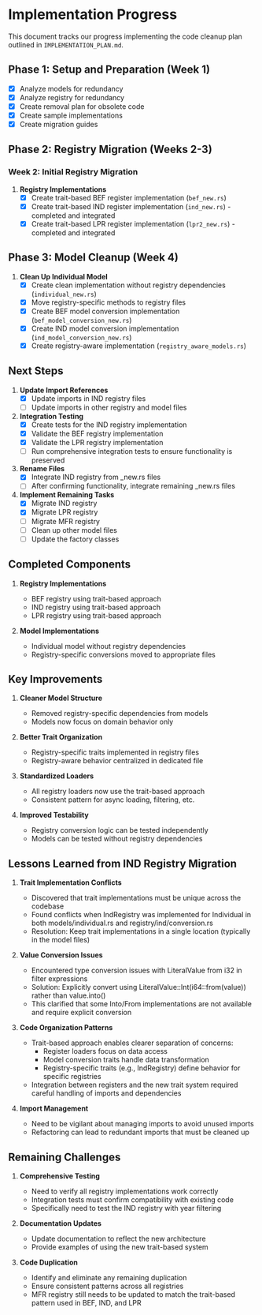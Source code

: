 # Implementation Progress

This document tracks our progress implementing the code cleanup plan outlined in `IMPLEMENTATION_PLAN.md`.

## Phase 1: Setup and Preparation (Week 1)

- [x] Analyze models for redundancy
- [x] Analyze registry for redundancy
- [x] Create removal plan for obsolete code
- [x] Create sample implementations
- [x] Create migration guides

## Phase 2: Registry Migration (Weeks 2-3)

### Week 2: Initial Registry Migration

1. **Registry Implementations**
   - [x] Create trait-based BEF register implementation (`bef_new.rs`)
   - [x] Create trait-based IND register implementation (`ind_new.rs`) - completed and integrated
   - [x] Create trait-based LPR register implementation (`lpr2_new.rs`) - completed and integrated

## Phase 3: Model Cleanup (Week 4)

1. **Clean Up Individual Model**
   - [x] Create clean implementation without registry dependencies (`individual_new.rs`)
   - [x] Move registry-specific methods to registry files
   - [x] Create BEF model conversion implementation (`bef_model_conversion_new.rs`)
   - [x] Create IND model conversion implementation (`ind_model_conversion_new.rs`)
   - [x] Create registry-aware implementation (`registry_aware_models.rs`)

## Next Steps

1. **Update Import References**
   - [x] Update imports in IND registry files
   - [ ] Update imports in other registry and model files

2. **Integration Testing**
   - [x] Create tests for the IND registry implementation
   - [x] Validate the BEF registry implementation
   - [x] Validate the LPR registry implementation
   - [ ] Run comprehensive integration tests to ensure functionality is preserved

3. **Rename Files**
   - [x] Integrate IND registry from _new.rs files
   - [ ] After confirming functionality, integrate remaining _new.rs files

4. **Implement Remaining Tasks**
   - [x] Migrate IND registry
   - [x] Migrate LPR registry
   - [ ] Migrate MFR registry
   - [ ] Clean up other model files
   - [ ] Update the factory classes

## Completed Components

1. **Registry Implementations**
   - BEF registry using trait-based approach
   - IND registry using trait-based approach
   - LPR registry using trait-based approach

2. **Model Implementations**
   - Individual model without registry dependencies
   - Registry-specific conversions moved to appropriate files

## Key Improvements

1. **Cleaner Model Structure**
   - Removed registry-specific dependencies from models
   - Models now focus on domain behavior only

2. **Better Trait Organization**
   - Registry-specific traits implemented in registry files
   - Registry-aware behavior centralized in dedicated file

3. **Standardized Loaders**
   - All registry loaders now use the trait-based approach
   - Consistent pattern for async loading, filtering, etc.

4. **Improved Testability**
   - Registry conversion logic can be tested independently
   - Models can be tested without registry dependencies

## Lessons Learned from IND Registry Migration

1. **Trait Implementation Conflicts**
   - Discovered that trait implementations must be unique across the codebase
   - Found conflicts when IndRegistry was implemented for Individual in both models/individual.rs and registry/ind/conversion.rs
   - Resolution: Keep trait implementations in a single location (typically in the model files)

2. **Value Conversion Issues**
   - Encountered type conversion issues with LiteralValue from i32 in filter expressions
   - Solution: Explicitly convert using LiteralValue::Int(i64::from(value)) rather than value.into()
   - This clarified that some Into/From implementations are not available and require explicit conversion

3. **Code Organization Patterns**
   - Trait-based approach enables clearer separation of concerns:
     - Register loaders focus on data access
     - Model conversion traits handle data transformation
     - Registry-specific traits (e.g., IndRegistry) define behavior for specific registries
   - Integration between registers and the new trait system required careful handling of imports and dependencies

4. **Import Management**
   - Need to be vigilant about managing imports to avoid unused imports
   - Refactoring can lead to redundant imports that must be cleaned up

## Remaining Challenges

1. **Comprehensive Testing**
   - Need to verify all registry implementations work correctly
   - Integration tests must confirm compatibility with existing code
   - Specifically need to test the IND registry with year filtering

2. **Documentation Updates**
   - Update documentation to reflect the new architecture
   - Provide examples of using the new trait-based system

3. **Code Duplication**
   - Identify and eliminate any remaining duplication
   - Ensure consistent patterns across all registries
   - MFR registry still needs to be updated to match the trait-based pattern used in BEF, IND, and LPR